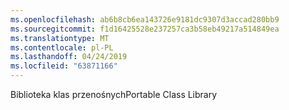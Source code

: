 ```yaml
---
ms.openlocfilehash: ab6b8cb6ea143726e9181dc9307d3accad280bb9
ms.sourcegitcommit: f1d16425528e237257ca3b58eb49217a514849ea
ms.translationtype: MT
ms.contentlocale: pl-PL
ms.lasthandoff: 04/24/2019
ms.locfileid: "63871166"
---
```

<span data-ttu-id="dfcd5-101">Biblioteka klas przenośnych</span><span class="sxs-lookup"><span data-stu-id="dfcd5-101">Portable Class Library</span></span>